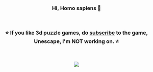 <h3 align="center">Hi, Homo sapiens </h3>

<br>
<h3 align="center"> ⭐ If you like 3d puzzle games, do <a href="https://blueedge.me/unescape target="_blank" >subscribe</a> to the game, Unescape, I'm NOT working on. ⭐</h3>
<br>
 
<p align="center">
  <img src="https://raw.githubusercontent.com/blueedgetechno/blueedgetechno/master/img/profile2.gif"/>
<p>
